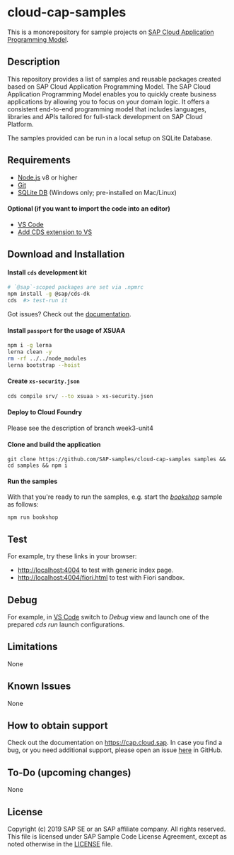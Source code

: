 # cloud-cap-samples

This is a monorepository for sample projects on [SAP Cloud Application Programming Model](https://cap.cloud.sap).

## Description

This repository provides a list of samples and reusable packages created based on SAP Cloud Application Programming Model.
The SAP Cloud Application Programming Model enables you to quickly create business applications by allowing you to focus on your domain logic. It offers a consistent end-to-end programming model that includes languages, libraries and APIs tailored for full-stack development on SAP Cloud Platform.

The samples provided can be run in a local setup on SQLite Database.


## Requirements
* [Node.js](https://nodejs.org/en/) v8 or higher
* [Git](https://git-scm.com)
* [SQLite DB](https://www.sqlite.org/download.html) (Windows only; pre-installed on Mac/Linux)

#### Optional (if you want to import the code into an editor)
* [VS Code](https://code.visualstudio.com)
* [Add CDS extension to VS](https://cap.cloud.sap/docs/get-started/in-vscode#add-cds-editor)

## Download and Installation

#### Install `cds` development kit
```sh
# `@sap`-scoped packages are set via .npmrc
npm install -g @sap/cds-dk
cds  #> test-run it
```
Got issues?  Check out the [documentation](https://cap.cloud.sap/docs/get-started/).

#### Install `passport` for the usage of XSUAA
```sh
npm i -g lerna  
lerna clean -y
rm -rf ../../node_modules
lerna bootstrap --hoist
```

#### Create `xs-security.json`
```sh
cds compile srv/ --to xsuaa > xs-security.json
```

#### Deploy to Cloud Foundry
Please see the description of branch week3-unit4

#### Clone and build the application
`git clone https://github.com/SAP-samples/cloud-cap-samples samples && cd samples && npm i`

#### Run the samples

With that you're ready to run the samples, e.g. start the [_bookshop_](./packages/bookshop) sample as follows:

`npm run bookshop`

## Test

For example, try these links in your browser:
- <http://localhost:4004> to test with generic index page.
- <http://localhost:4004/fiori.html> to test with Fiori sandbox.


## Debug

For example, in [VS Code](https://code.visualstudio.com) switch to _Debug_ view and launch one of the prepared _cds run_ launch configurations.


## Limitations

None

## Known Issues

None

## How to obtain support

Check out the documentation on https://cap.cloud.sap.  In case you find a bug, or you need additional support, please open an issue [here](https://github.com/SAP-samples/cloud-cap-samples/issues/new) in GitHub.

## To-Do (upcoming changes)

None

## License

Copyright (c) 2019 SAP SE or an SAP affiliate company. All rights reserved. This file is licensed under SAP Sample Code License Agreement, except as noted otherwise in the [LICENSE](/LICENSE) file.
